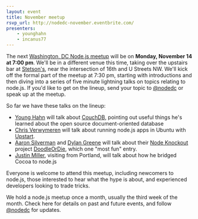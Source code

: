 ```yaml
---
layout: event
title: November meetup
rsvp_url: http://nodedc-november.eventbrite.com/
presenters:
    - younghahn
    - incanus77
---
```

The next [Washington, DC Node.js meetup](http://nodedc-november.eventbrite.com/) will be on **Monday, November 14 at 7:00 pm**. We'll be in a different venue this time, taking over the upstairs bar at [Stetson's](http://stetsons-dc.com/index.php), near the intersection of 16th and U Streets NW. We'll kick off the formal part of the meetup at 7:30 pm, starting with introductions and then diving into a series of five minute lightning talks on topics relating to node.js. If you'd like to get on the lineup, send your topic to [@nodedc](https://twitter.com/#!/nodedc) or speak up at the meetup.

So far we have these talks on the lineup:

- [Young Hahn](https://twitter.com/#!/younghahn) will talk about [CouchDB](http://couchdb.apache.org/), pointing out useful things he's learned about the open source document-oriented database 
- [Chris Verwymeren](https://twitter.com/#!/cvee) will talk about running node.js apps in Ubuntu with [Upstart](http://upstart.ubuntu.com/).
- [Aaron Silverman](http://twitter.com/Zugwalt) and [Dylan Greene](https://twitter.com/#!/dylang) will talk about their [Node Knockout](http://blog.nodeknockout.com/post/9895206272/node-knockout-winners) project [DoodleOrDie](http://doodleordie.com/), which one "most fun" entry.
- [Justin Miller](https://twitter.com/#!/incanus77), visiting from Portland, will talk about how he bridged Cocoa to node.js

Everyone is welcome to attend this meetup, including newcomers to node.js, those interested to hear what the hype is about, and experienced developers looking to trade tricks. 

We hold a node.js meetup once a month, usually the third week of the month. Check here for details on past and future events, and follow [@nodedc](https://twitter.com/#!/nodedc) for updates.
